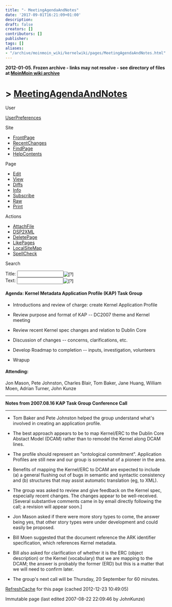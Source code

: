 ```yaml
---
title: "- MeetingAgendaAndNotes"
date: '2017-09-01T16:21:09+01:00'
description: 
draft: false
creators: []
contributors: []
publisher: 
tags: []
aliases:
- "/archive/moinmoin_wiki/kernelwiki/pages/MeetingAgendaAndNotes.html"
---
```


**2012-01-05. Frozen archive - links may not resolve - see directory of files at [MoinMoin wiki archive](/moinmoin-wiki-archive/)**

# > [MeetingAgendaAndNotes](http://dublincore.org/kernelwiki/MeetingAgendaAndNotes?action=fullsearch&value=MeetingAgendaAndNotes&literal=1&case=1&context=40 "Click here to do a full-text search for this title")

User

 [UserPreferences](http://dublincore.org/kernelwiki/UserPreferences)
  

Site

- [FrontPage](http://dublincore.org/kernelwiki/FrontPage)
- [RecentChanges](http://dublincore.org/kernelwiki/RecentChanges)
- [FindPage](http://dublincore.org/kernelwiki/FindPage)
- [HelpContents](http://dublincore.org/kernelwiki/HelpContents)

Page

- [Edit](http://dublincore.org/kernelwiki/MeetingAgendaAndNotes?action=edit "Edit")
- [View](http://dublincore.org/kernelwiki/MeetingAgendaAndNotes "View")
- [Diffs](http://dublincore.org/kernelwiki/MeetingAgendaAndNotes?action=diff "Diffs")
- [Info](http://dublincore.org/kernelwiki/MeetingAgendaAndNotes?action=info "Info")
- [Subscribe](http://dublincore.org/kernelwiki/MeetingAgendaAndNotes?action=subscribe "Subscribe")
- [Raw](http://dublincore.org/kernelwiki/MeetingAgendaAndNotes?action=raw "Raw")
- [Print](http://dublincore.org/kernelwiki/MeetingAgendaAndNotes?action=print "Print")

Actions

- [AttachFile](http://dublincore.org/kernelwiki/MeetingAgendaAndNotes?action=AttachFile)
- [DSP2XML](http://dublincore.org/kernelwiki/MeetingAgendaAndNotes?action=DSP2XML)
- [DeletePage](http://dublincore.org/kernelwiki/MeetingAgendaAndNotes?action=DeletePage)
- [LikePages](http://dublincore.org/kernelwiki/MeetingAgendaAndNotes?action=LikePages)
- [LocalSiteMap](http://dublincore.org/kernelwiki/MeetingAgendaAndNotes?action=LocalSiteMap)
- [SpellCheck](http://dublincore.org/kernelwiki/MeetingAgendaAndNotes?action=SpellCheck)

Search

<form method="POST" action="/kernelwiki/MeetingAgendaAndNotes">
<p>
<input name="action" value="inlinesearch" type="hidden">
<input name="context" value="40" type="hidden">
Title: <input name="text_title" size="15" maxlength="50" type="text"><input src="MeetingAgendaAndNotes_files/moin-search.png" name="button_title" alt="[?]" type="image"><br>Text: <input name="text_full" size="15" maxlength="50" type="text"><input src="MeetingAgendaAndNotes_files/moin-search.png" name="button_full" alt="[?]" type="image">
</p>
</form>

#### Agenda: Kernel Metadata Application Profile (KAP) Task Group

- Introductions and review of charge: create Kernel Application Profile

- Review purpose and format of KAP -- DC2007 theme and Kernel meeting

- Review recent Kernel spec changes and relation to Dublin Core

- Discussion of changes -- concerns, clarifications, etc.

- Develop Roadmap to completion -- inputs, investigation, volunteers

- Wrapup

#### Attending:

 Jon Mason, Pete Johnston, Charles Blair, Tom Baker, Jane Huang, William Moen, Adrian Turner, John Kunze 

* * *
**Notes from 2007.08.16 KAP Task Group Conference Call** 
* * *

- Tom Baker and Pete Johnston helped the group understand what's involved in creating an application profile.

- The best approach appears to be to map Kernel/ERC to the Dublin Core Abstact Model (DCAM) rather than to remodel the Kernel along DCAM lines.

- The profile should represent an "ontological commitment". Application Profiles are still new and our group is somewhat of a pioneer in the area.

- Benefits of mapping the Kernel/ERC to DCAM are expected to include (a) a general flushing out of bugs in semantic and syntactic consistency and (b) structures that may assist automatic translation (eg, to XML).

- The group was asked to review and give feedback on the Kernel spec, especially recent changes. The changes appear to be well-received. [Several substantive comments came in by email directly following the call; a revision will appear soon.]

- Jon Mason asked if there were more story types to come, the answer being yes, that other story types were under development and could easily be proposed.

- Bill Moen suggested that the document reference the ARK identifier specification, which references Kernel metadata.

- Bill also asked for clarification of whether it is the ERC (object description) or the Kernel (vocabulary) that we are mapping to the DCAM; the answer is probably the former (ERD) but this is a matter that we will need to confirm later.

- The group's next call will be Thursday, 20 September for 60 minutes.

 [RefreshCache](http://dublincore.org/kernelwiki/MeetingAgendaAndNotes?action=refresh&arena=Page.py&key=MeetingAgendaAndNotes.text_html) for this page (cached 2012-12-23 10:49:05)  

Immutable page (last edited 2007-08-22 22:09:46 by JohnKunze)

